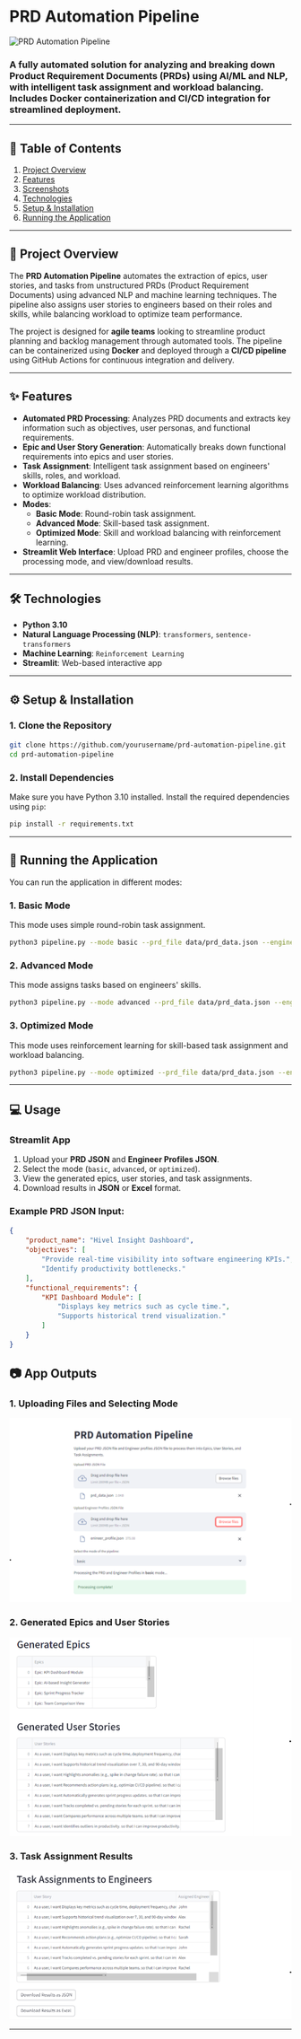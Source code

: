 
# PRD Automation Pipeline

![PRD Automation Pipeline](assets/prd_pipeline_banner.png)

### A fully automated solution for analyzing and breaking down Product Requirement Documents (PRDs) using AI/ML and NLP, with intelligent task assignment and workload balancing. Includes Docker containerization and CI/CD integration for streamlined deployment.

---

## 📖 **Table of Contents**

1. [Project Overview](#project-overview)
2. [Features](#features)
3. [Screenshots](#screenshots)
4. [Technologies](#technologies)
5. [Setup & Installation](#setup--installation)
6. [Running the Application](#running-the-application)

---

## 📝 **Project Overview**

The **PRD Automation Pipeline** automates the extraction of epics, user stories, and tasks from unstructured PRDs (Product Requirement Documents) using advanced NLP and machine learning techniques. The pipeline also assigns user stories to engineers based on their roles and skills, while balancing workload to optimize team performance.

The project is designed for **agile teams** looking to streamline product planning and backlog management through automated tools. The pipeline can be containerized using **Docker** and deployed through a **CI/CD pipeline** using GitHub Actions for continuous integration and delivery.

---

## ✨ **Features**

- **Automated PRD Processing**: Analyzes PRD documents and extracts key information such as objectives, user personas, and functional requirements.
- **Epic and User Story Generation**: Automatically breaks down functional requirements into epics and user stories.
- **Task Assignment**: Intelligent task assignment based on engineers' skills, roles, and workload.
- **Workload Balancing**: Uses advanced reinforcement learning algorithms to optimize workload distribution.
- **Modes**:
  - **Basic Mode**: Round-robin task assignment.
  - **Advanced Mode**: Skill-based task assignment.
  - **Optimized Mode**: Skill and workload balancing with reinforcement learning.
- **Streamlit Web Interface**: Upload PRD and engineer profiles, choose the processing mode, and view/download results.

---

## 🛠️ **Technologies**

- **Python 3.10**
- **Natural Language Processing (NLP)**: `transformers`, `sentence-transformers`
- **Machine Learning**: `Reinforcement Learning`
- **Streamlit**: Web-based interactive app

---

## ⚙️ **Setup & Installation**

### 1. Clone the Repository
```bash
git clone https://github.com/yourusername/prd-automation-pipeline.git
cd prd-automation-pipeline
```

### 2. Install Dependencies
Make sure you have Python 3.10 installed. Install the required dependencies using `pip`:
```bash
pip install -r requirements.txt
```

---

## 🚀 **Running the Application**

You can run the application in different modes:

### 1. **Basic Mode**
This mode uses simple round-robin task assignment.
```bash
python3 pipeline.py --mode basic --prd_file data/prd_data.json --engineers data/engineer_profile.json
```

### 2. **Advanced Mode**
This mode assigns tasks based on engineers' skills.
```bash
python3 pipeline.py --mode advanced --prd_file data/prd_data.json --engineers data/engineer_profile.json
```

### 3. **Optimized Mode**
This mode uses reinforcement learning for skill-based task assignment and workload balancing.
```bash
python3 pipeline.py --mode optimized --prd_file data/prd_data.json --engineers data/engineer_profile.json
```

---

## 💻 **Usage**

### Streamlit App
1. Upload your **PRD JSON** and **Engineer Profiles JSON**.
2. Select the mode (`basic`, `advanced`, or `optimized`).
3. View the generated epics, user stories, and task assignments.
4. Download results in **JSON** or **Excel** format.

### Example PRD JSON Input:
```json
{
    "product_name": "Hivel Insight Dashboard",
    "objectives": [
        "Provide real-time visibility into software engineering KPIs.",
        "Identify productivity bottlenecks."
    ],
    "functional_requirements": {
        "KPI Dashboard Module": [
            "Displays key metrics such as cycle time.",
            "Supports historical trend visualization."
        ]
    }
}
```

## 📷 **App Outputs**

### **1. Uploading Files and Selecting Mode**

![File Upload and Mode Selection](outputs/output_1.png)

### **2. Generated Epics and User Stories**

![Epics and User Stories](outputs/output_2.png)

### **3. Task Assignment Results**

![Task Assignment Results](outputs/output_3.png)

---